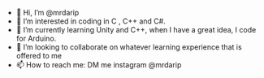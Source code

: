 - 👋 Hi, I’m @mrdarip
- 👀 I’m interested in coding in C , C++ and C#.
- 🌱 I’m currently learning Unity and C++, when I have a great idea, I code for Arduino.
- 💞️ I’m looking to collaborate on whatever learning experience that is offered to me
- 📫 How to reach me: DM me instagram @mrdarip

<!---
mrdarip/mrdarip is a ✨ special ✨ repository because its `README.md` (this file) appears on your GitHub profile.
You can click the Preview link to take a look at your changes.
--->

